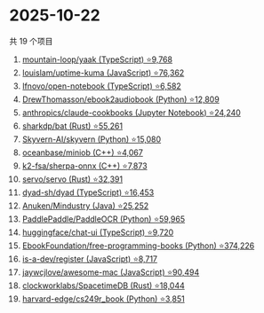 # 2025-10-22

共 19 个项目

<!-- BEGIN GITHUB -->
<!-- 最后更新时间 2025-10-22 02:12:26 +0800 -->
1. [mountain-loop/yaak (TypeScript) ⭐9,768](https://github.com/mountain-loop/yaak)
1. [louislam/uptime-kuma (JavaScript) ⭐76,362](https://github.com/louislam/uptime-kuma)
1. [lfnovo/open-notebook (TypeScript) ⭐6,582](https://github.com/lfnovo/open-notebook)
1. [DrewThomasson/ebook2audiobook (Python) ⭐12,809](https://github.com/DrewThomasson/ebook2audiobook)
1. [anthropics/claude-cookbooks (Jupyter Notebook) ⭐24,240](https://github.com/anthropics/claude-cookbooks)
1. [sharkdp/bat (Rust) ⭐55,261](https://github.com/sharkdp/bat)
1. [Skyvern-AI/skyvern (Python) ⭐15,080](https://github.com/Skyvern-AI/skyvern)
1. [oceanbase/miniob (C++) ⭐4,067](https://github.com/oceanbase/miniob)
1. [k2-fsa/sherpa-onnx (C++) ⭐7,873](https://github.com/k2-fsa/sherpa-onnx)
1. [servo/servo (Rust) ⭐32,391](https://github.com/servo/servo)
1. [dyad-sh/dyad (TypeScript) ⭐16,453](https://github.com/dyad-sh/dyad)
1. [Anuken/Mindustry (Java) ⭐25,252](https://github.com/Anuken/Mindustry)
1. [PaddlePaddle/PaddleOCR (Python) ⭐59,965](https://github.com/PaddlePaddle/PaddleOCR)
1. [huggingface/chat-ui (TypeScript) ⭐9,720](https://github.com/huggingface/chat-ui)
1. [EbookFoundation/free-programming-books (Python) ⭐374,226](https://github.com/EbookFoundation/free-programming-books)
1. [is-a-dev/register (JavaScript) ⭐8,717](https://github.com/is-a-dev/register)
1. [jaywcjlove/awesome-mac (JavaScript) ⭐90,494](https://github.com/jaywcjlove/awesome-mac)
1. [clockworklabs/SpacetimeDB (Rust) ⭐18,044](https://github.com/clockworklabs/SpacetimeDB)
1. [harvard-edge/cs249r_book (Python) ⭐3,851](https://github.com/harvard-edge/cs249r_book)
<!-- END GITHUB -->
